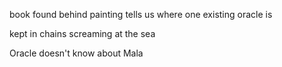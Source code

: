 book found behind painting tells us where one existing oracle is

kept in chains screaming at the sea

Oracle doesn't know about Mala